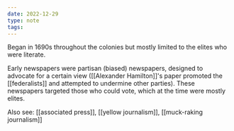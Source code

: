 ```yaml
---
date: 2022-12-29
type: note
tags:
---
```


Began in 1690s throughout the colonies but mostly limited to the elites who were literate.

Early newspapers were partisan (biased) newspapers, designed to advocate for a certain view ([[Alexander Hamilton]]'s paper promoted the [[federalists]] and attempted to undermine other parties). These newspapers targeted those who could vote, which at the time were mostly elites.

Also see: [[associated press]], [[yellow journalism]], [[muck-raking journalism]]

